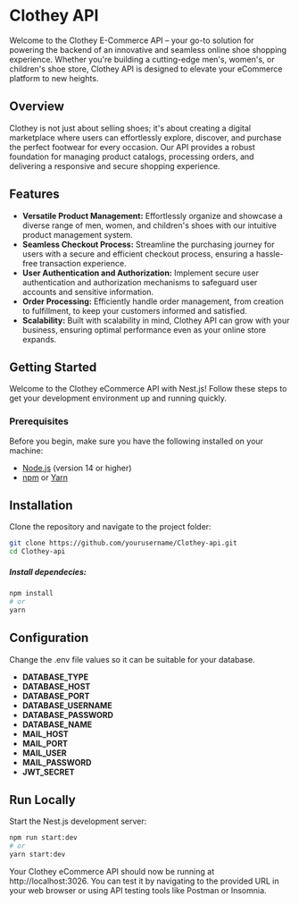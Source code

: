 
# Clothey API

Welcome to the Clothey E-Commerce API – your go-to solution for powering the backend of an innovative and seamless online shoe shopping experience. Whether you're building a cutting-edge men's, women's, or children's shoe store, Clothey API is designed to elevate your eCommerce platform to new heights.

## Overview

Clothey is not just about selling shoes; it's about creating a digital marketplace where users can effortlessly explore, discover, and purchase the perfect footwear for every occasion. Our API provides a robust foundation for managing product catalogs, processing orders, and delivering a responsive and secure shopping experience.

## Features

- **Versatile Product Management:** Effortlessly organize and showcase a diverse range of men, women, and children's shoes with our intuitive product management system.
- **Seamless Checkout Process:** Streamline the purchasing journey for users with a secure and efficient checkout process, ensuring a hassle-free transaction experience.
- **User Authentication and Authorization:** Implement secure user authentication and authorization mechanisms to safeguard user accounts and sensitive information.
- **Order Processing:** Efficiently handle order management, from creation to fulfillment, to keep your customers informed and satisfied.
- **Scalability:** Built with scalability in mind, Clothey API can grow with your business, ensuring optimal performance even as your online store expands.

## Getting Started

Welcome to the Clothey eCommerce API with Nest.js! Follow these steps to get your development environment up and running quickly.

### Prerequisites

Before you begin, make sure you have the following installed on your machine:

- [Node.js](https://nodejs.org/) (version 14 or higher)
- [npm](https://www.npmjs.com/) or [Yarn](https://yarnpkg.com/)
## Installation

Clone the repository and navigate to the project folder:

```bash
git clone https://github.com/yourusername/Clothey-api.git
cd Clothey-api
```

##### Install dependecies:

```bash
npm install
# or
yarn
```

## Configuration

Change the .env file values so it can be suitable for your database.

- **DATABASE_TYPE**
- **DATABASE_HOST**
- **DATABASE_PORT**
- **DATABASE_USERNAME**
- **DATABASE_PASSWORD**
- **DATABASE_NAME**
- **MAIL_HOST**
- **MAIL_PORT**
- **MAIL_USER**
- **MAIL_PASSWORD**
- **JWT_SECRET**

## Run Locally

Start the Nest.js development server:

```bash
npm run start:dev
# or
yarn start:dev
```

Your Clothey eCommerce API should now be running at http://localhost:3026. You can test it by navigating to the provided URL in your web browser or using API testing tools like Postman or Insomnia.
